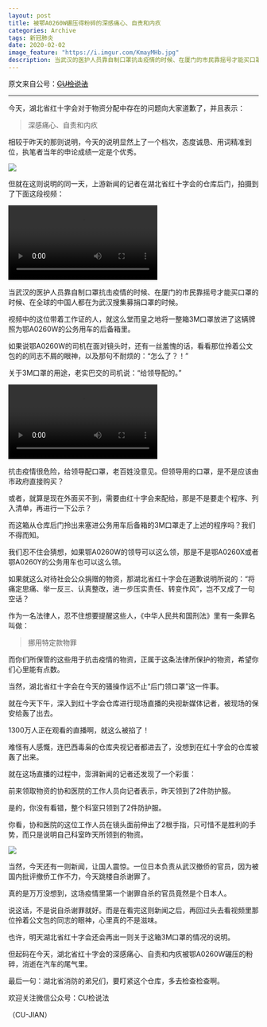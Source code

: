 ```yaml
---
layout: post
title: 被鄂A0260W碾压得粉碎的深感痛心、自责和内疚
categories: Archive
tags: 新冠肺炎
date: 2020-02-02
image_feature: "https://i.imgur.com/KmayMHb.jpg"
description: 当武汉的医护人员靠自制口罩抗击疫情的时候、在厦门的市民靠摇号才能买口罩的时候、在全球的中国人都在为武汉搜集募捐口罩的时候。视频中的这位带着工作证的人，就这么堂而皇之地将一整箱3M口罩放进了这辆牌照为鄂A0260W的公务用车的后备箱里。
---
```


原文来自公号：~~[CU检说法](http://206.189.252.32:8083/%E8%A2%AB%E9%84%82A0260W%E7%A2%BE%E5%8E%8B%E5%BE%97%E7%B2%89%E7%A2%8E%E7%9A%84%E6%B7%B1%E6%84%9F%E7%97%9B%E5%BF%83%E3%80%81%E8%87%AA%E8%B4%A3%E5%92%8C%E5%86%85%E7%96%9A.html)~~

---

今天，湖北省红十字会对于物资分配中存在的问题向大家道歉了，并且表示：

> 深感痛心、自责和内疚

相较于昨天的那则说明，今天的说明显然上了一个档次，态度诚恳、用词精准到位，执笔者当年的申论成绩一定是个优秀。

![](https://i.imgur.com/KmayMHb.jpg)

但就在这则说明的同一天，上游新闻的记者在湖北省红十字会的仓库后门，拍摄到了下面这段视频：

![](https://i.imgur.com/6eY6Jdv.mp4)

当武汉的医护人员靠自制口罩抗击疫情的时候、在厦门的市民靠摇号才能买口罩的时候、在全球的中国人都在为武汉搜集募捐口罩的时候。

视频中的这位带着工作证的人，就这么堂而皇之地将一整箱3M口罩放进了这辆牌照为鄂A0260W的公务用车的后备箱里。

如果说鄂A0260W的司机在面对镜头时，还有一丝羞愧的话，看看那位拎着公文包的的同志不屑的眼神，以及那句不耐烦的：“怎么了？！”

关于3M口罩的用途，老实巴交的司机说：“给领导配的。”

![](https://i.imgur.com/H5LLFAU.mp4)

抗击疫情很危险，给领导配口罩，老百姓没意见。但领导用的口罩，是不是应该由市政府直接购买？

或者，就算是现在外面买不到，需要由红十字会来配给，那是不是要走个程序、列入清单，再进行一下公示？

而这箱从仓库后门拎出来塞进公务用车后备箱的3M口罩走了上述的程序吗？我们不得而知。

我们忍不住会猜想，如果鄂A0260W的领导可以这么领，那是不是鄂A0260X或者鄂A0260Y的公务用车也可以这么领。

如果就这么对待社会公众捐赠的物资，那湖北省红十字会在道歉说明所说的：“将痛定思痛、举一反三、认真整改，进一步压实责任、转变作风”，岂不又成了一句空话？

作为一名法律人，忍不住想要提醒这些人，《中华人民共和国刑法》里有一条罪名叫做：

> 挪用特定款物罪

而你们所保管的这些用于抗击疫情的物资，正属于这条法律所保护的物资，希望你们心里能有点数。

当然，湖北省红十字会在今天的骚操作远不止“后门领口罩”这一件事。

就在今天下午，深入到红十字会仓库进行现场直播的央视新媒体记者，被现场的保安给轰了出去。

1300万人正在观看的直播啊，就这么被掐了！

难怪有人感慨，连巴西毒枭的仓库央视记者都进去了，没想到在红十字会的仓库被轰了出来。

就在这场直播的过程中，澎湃新闻的记者还发现了一个彩蛋：

前来领取物资的协和医院的工作人员向记者表示，昨天领到了2件防护服。

是的，你没有看错，整个科室只领到了2件防护服。

你看，协和医院的这位工作人员在镜头面前伸出了2根手指，只可惜不是胜利的手势，而只是说明自己科室昨天所领到的物资。

![](https://i.imgur.com/LeZ4xTJ.jpg)

当然，今天还有一则新闻，让国人震惊。一位日本负责从武汉撤侨的官员，因为被国内批评撤侨工作不力，今天跳楼自杀谢罪了。

真的是万万没想到，这场疫情里第一个谢罪自杀的官员竟然是个日本人。

说这话，不是说自杀谢罪就好。而是在看完这则新闻之后，再回过头去看视频里那位拎着公文包的同志的眼神，心里真的不是滋味。

也许，明天湖北省红十字会还会再出一则关于这箱3M口罩的情况的说明。

但起码在今天，湖北省红十字会的深感痛心、自责和内疚被鄂A0260W碾压的粉碎，消逝在汽车的尾气里。

最后一句：湖北省消防的弟兄们，要盯紧这个仓库，多去检查检查啊。

欢迎关注微信公众号：CU检说法

（CU-JIAN）
